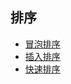 ## 排序
* [冒泡排序](https://github.com/whyalwaysmea/LearningNotes/blob/master/%E7%AE%97%E6%B3%95/%E5%86%92%E6%B3%A1%E6%8E%92%E5%BA%8F.md)
* [插入排序](https://github.com/whyalwaysmea/LearningNotes/blob/master/%E7%AE%97%E6%B3%95/%E6%8F%92%E5%85%A5%E6%8E%92%E5%BA%8F.md)
* [快速排序](https://github.com/whyalwaysmea/LearningNotes/blob/master/%E7%AE%97%E6%B3%95/%E5%BF%AB%E9%80%9F%E6%8E%92%E5%BA%8F.md)
